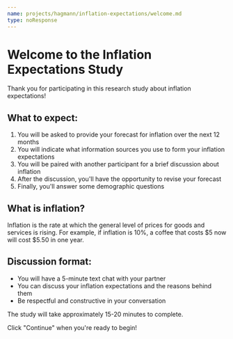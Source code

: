 ```yaml
---
name: projects/hagmann/inflation-expectations/welcome.md
type: noResponse
---
```

# Welcome to the Inflation Expectations Study

Thank you for participating in this research study about inflation expectations!

## What to expect:
1. You will be asked to provide your forecast for inflation over the next 12 months
2. You will indicate what information sources you use to form your inflation expectations
3. You will be paired with another participant for a brief discussion about inflation
4. After the discussion, you'll have the opportunity to revise your forecast
5. Finally, you'll answer some demographic questions

## What is inflation?
Inflation is the rate at which the general level of prices for goods and services is rising. For example, if inflation is 10%, a coffee that costs $5 now will cost $5.50 in one year.

## Discussion format:
- You will have a 5-minute text chat with your partner
- You can discuss your inflation expectations and the reasons behind them
- Be respectful and constructive in your conversation

The study will take approximately 15-20 minutes to complete.

Click "Continue" when you're ready to begin! 